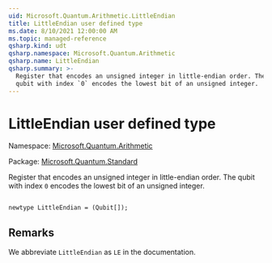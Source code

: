 ```yaml
---
uid: Microsoft.Quantum.Arithmetic.LittleEndian
title: LittleEndian user defined type
ms.date: 8/10/2021 12:00:00 AM
ms.topic: managed-reference
qsharp.kind: udt
qsharp.namespace: Microsoft.Quantum.Arithmetic
qsharp.name: LittleEndian
qsharp.summary: >-
  Register that encodes an unsigned integer in little-endian order. The
  qubit with index `0` encodes the lowest bit of an unsigned integer.
---
```


# LittleEndian user defined type

Namespace: [Microsoft.Quantum.Arithmetic](xref:Microsoft.Quantum.Arithmetic)

Package: [Microsoft.Quantum.Standard](https://nuget.org/packages/Microsoft.Quantum.Standard)


Register that encodes an unsigned integer in little-endian order. Thequbit with index `0` encodes the lowest bit of an unsigned integer.

```qsharp

newtype LittleEndian = (Qubit[]);
```



## Remarks

We abbreviate `LittleEndian` as `LE` in the documentation.